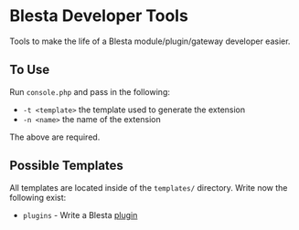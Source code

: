 # Blesta Developer Tools

Tools to make the life of a Blesta module/plugin/gateway developer easier.

## To Use

Run `console.php` and pass in the following:

* `-t <template>` the template used to generate the extension
* `-n <name>` the name of the extension

The above are required.

## Possible Templates

All templates are located inside of the `templates/` directory.  Write now the following exist:

* `plugins` - Write a Blesta [plugin](https://docs.blesta.com/display/dev/Plugins)